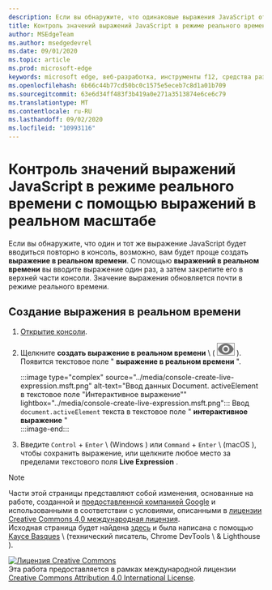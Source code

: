 ```yaml
---
description: Если вы обнаружите, что одинаковые выражения JavaScript отображаются на консоли несколько раз, попробуйте вместо этого использовать выражения в реальном времени.
title: Контроль значений выражений JavaScript в режиме реального времени с помощью выражений в реальном масштабе
author: MSEdgeTeam
ms.author: msedgedevrel
ms.date: 09/01/2020
ms.topic: article
ms.prod: microsoft-edge
keywords: microsoft edge, веб-разработка, инструменты f12, средства разработчика
ms.openlocfilehash: 6b66c44b77cd50bc0c1575e5eceb7c8d1a01b709
ms.sourcegitcommit: 63e6d34ff483f3b419a0e271a3513874e6ce6c79
ms.translationtype: MT
ms.contentlocale: ru-RU
ms.lasthandoff: 09/02/2020
ms.locfileid: "10993116"
---
```

<!-- Copyright Kayce Basques 

   Licensed under the Apache License, Version 2.0 (the "License");
   you may not use this file except in compliance with the License.
   You may obtain a copy of the License at

       https://www.apache.org/licenses/LICENSE-2.0

   Unless required by applicable law or agreed to in writing, software
   distributed under the License is distributed on an "AS IS" BASIS,
   WITHOUT WARRANTIES OR CONDITIONS OF ANY KIND, either express or implied.
   See the License for the specific language governing permissions and
   limitations under the License.  -->





# Контроль значений выражений JavaScript в режиме реального времени с помощью выражений в реальном масштабе   

  

Если вы обнаружите, что один и тот же выражение JavaScript будет вводиться повторно в консоль, возможно, вам будет проще создать **выражение в реальном времени**.  С помощью **выражений в реальном времени** вы вводите выражение один раз, а затем закрепите его в верхней части консоли.  Значение выражения обновляется почти в режиме реального времени.  

## Создание выражения в реальном времени   

1.  [Открытие консоли][DevToolsConsoleReferenceOpenConsole].  
1.  Щелкните **создать выражение в реальном времени** \ ( ![ создать выражение в реальном времени ][ImageCreateLiveExpressionIcon] ).  Появится текстовое поле " **выражение в реальном времени** ".  
    
    :::image type="complex" source="../media/console-create-live-expression.msft.png" alt-text="Ввод данных Document. activeElement в текстовое поле "Интерактивное выражение"" lightbox="../media/console-create-live-expression.msft.png":::
       Ввод `document.activeElement` текста в текстовое поле " **интерактивное выражение** "  
    :::image-end:::  
    
1.  Введите `Control` + `Enter` \ (Windows \) или `Command` + `Enter` \ (macOS \), чтобы сохранить выражение, или щелкните любое место за пределами текстового поля **Live Expression** .  

<!--todo: add reference open console (open the console) section when available  -->  

 



<!-- image links -->  

[ImageCreateLiveExpressionIcon]: ../media/create-live-expression-icon.msft.png  

<!-- links -->  

[DevToolsConsoleReferenceOpenConsole]: ./reference.md#open-the-console "Открытие ссылки на консоль консоли | Документы Microsoft"  

> [!NOTE]
> Части этой страницы представляют собой изменения, основанные на работе, созданной и [предоставленной компанией Google][GoogleSitePolicies] и использованными в соответствии с условиями, описанными в [лицензии Creative Commons 4,0 международная лицензия][CCA4IL].  
> Исходная страница будет найдена [здесь](https://developers.google.com/web/tools/chrome-devtools/console/live-expressions) и была написана с помощью [Kayce Basques][KayceBasques] \ (технический писатель, Chrome DevTools \ & Lighthouse \).  

[![Лицензия Creative Commons][CCby4Image]][CCA4IL]  
Эта работа предоставляется в рамках международной лицензии [Creative Commons Attribution 4.0 International License][CCA4IL].  

[CCA4IL]: https://creativecommons.org/licenses/by/4.0  
[CCby4Image]: https://i.creativecommons.org/l/by/4.0/88x31.png  
[GoogleSitePolicies]: https://developers.google.com/terms/site-policies  
[KayceBasques]: https://developers.google.com/web/resources/contributors/kaycebasques  

